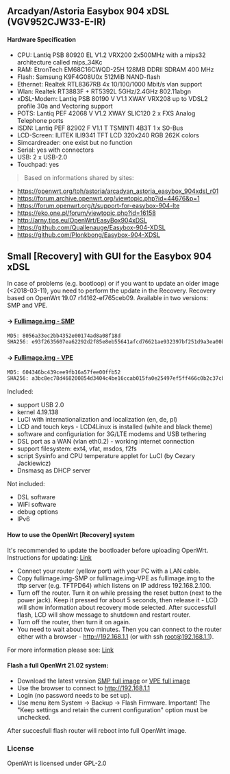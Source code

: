 ## Arcadyan/Astoria Easybox 904 xDSL (VGV952CJW33-E-IR)

#### Hardware Specification 
- CPU: Lantiq PSB 80920 EL V1.2 VRX200 2x500MHz with a mips32 architecture called mips_34Kc
- RAM: EtronTech EM68C16CWQD-25H 128MB DDRII SDRAM 400 MHz
- Flash: Samsung K9F4G08U0x 512MiB NAND-flash
- Ethernet: Realtek RTL8367RB 4x 10/100/1000 Mbit/s vlan support
- Wlan: Realtek RT3883F + RT5392L 5GHz/2.4GHz 802.11abgn
- xDSL-Modem: Lantiq PSB 80190 V V1.1 XWAY VRX208 up to VDSL2 profile 30a and Vectoring support
- POTS: Lantiq PEF 42068 V V1.2 XWAY SLIC120 2 x FXS Analog Telephone ports
- ISDN: Lantiq PEF 82902 F V1.1 T TSMINTI 4B3T 1 x S0-Bus
- LCD-Screen: ILITEK ILI9341 TFT LCD 320x240 RGB 262K colors
- Simcardreader: one exist but no function
- Serial: yes with connectors
- USB: 2 x USB-2.0
- Touchpad: yes
> Based on informations shared by sites: 
- https://openwrt.org/toh/astoria/arcadyan_astoria_easybox_904xdsl_r01
- https://forum.archive.openwrt.org/viewtopic.php?id=44676&p=1
- https://forum.openwrt.org/t/support-for-easybox-904-lte
- https://eko.one.pl/forum/viewtopic.php?id=16158
- http://arny.tjps.eu/OpenWrt/EasyBox904xDSL
- https://github.com/Quallenauge/Easybox-904-XDSL
- https://github.com/Plonkbong/Easybox-904-XDSL

## Small [Recovery] with GUI for the Easybox 904 xDSL 
In case of problems (e.g. bootloop) or if you want to update an older image (<2018-03-11), you need to perform the update in the Recovery. 
Recovery based on OpenWrt 19.07 r14162-ef765ceb09. Available in two versions: SMP and VPE.

#### -> [Fullimage.img - SMP](https://github.com/zuzia-dev/Easybox-904xDSL/releases/download/v1.Recovery/fullimage.img-SMP)
``` bash
MD5: 8056a33ec2bb4352e00174ad8a08f18d
SHA256: e93f2635607ea62292d2f85e8eb55641afcd76621ae932397bf251d9a3ea00b8
```
#### -> [Fullimage.img - VPE](https://github.com/zuzia-dev/Easybox-904xDSL/releases/download/v1.Recovery/fullimage.img-VPE)
``` bash
MD5: 604346bc439cee9fb16a57fee00ffb52
SHA256: a3bc8ec78d468200854d3404c4be16ccab015fa0e25497ef5ff466c0b2c37cbd
```

Included:
- support USB 2.0
- kernel 4.19.138 
- LuCI with internationalization and localization (en, de, pl)
- LCD and touch keys - LCD4Linux is installed (white and black theme)
- software and configuriation for 3G/LTE modems and USB tethering
- DSL port as a WAN (vlan eth0.2) - working internet connection
- support filesystem: ext4, vfat, msdos, f2fs
- script Sysinfo and CPU temperature applet for LuCI (by Cezary Jackiewicz)
- Dnsmasq as DHCP server

Not included:
- DSL software
- WiFi software
- debug options
- IPv6

#### How to use the OpenWrt [Recovery] system
It's recommended to update the bootloader before uploading OpenWrt. Instructions for updating: [Link](https://openwrt.org/toh/astoria/arcadyan_astoria_easybox_904xdsl_r01#installing_hacked_bootloader)
- Connect your router (yellow port) with your PC with a LAN cable. 
- Copy fullimage.img-SMP or fullimage.img-VPE as fullimage.img to the tftp server (e.g. TFTPD64) which listens on IP address 192.168.2.100.
- Turn off the router. Turn it on while pressing the reset button (next to the
  power jack). Keep it pressed for about 5 seconds, then release it - LCD will show information about recovery mode selected. After successfull flash, LCD will show message to shutdown and restart router.
- Turn off the router, then turn it on again.
- You need to wait about two minutes. Then you can connect
  to the router either with a browser - http://192.168.1.1 (or with ssh root@192.168.1.1).
  
For more information please see: [Link](https://chomikuj.pl/ZuzannaCK/ROUTERY/EASYBOX+904+xDSL/OpenWrt+Recovery+(bootloop+lub+pierwsze+wgranie))

#### Flash a full OpenWrt 21.02 system:
- Download the latest version [SMP full image](https://github.com/zuzia-dev/Easybox-904xDSL-repo-source/raw/main/Firmware/SMP/v1/openwrt-lantiq-xrx200-arcadyan_vgv952cjw33-e-ir-smp-squashfs-sysupgrade.bin) or [VPE full image](https://github.com/zuzia-dev/Easybox-904xDSL-repo-source/raw/main/Firmware/VPE/v1/openwrt-lantiq-xrx200-arcadyan_vgv952cjw33-e-ir-vpe-squashfs-sysupgrade.bin)  
- Use the browser to connect to http://192.168.1.1
- Login (no password needs to be set up).
- Use menu item  System -> Backup -> Flash Firmware.
Important! The "Keep settings and retain the current configuration" option must be unchecked.

After succesfull flash router will reboot into full OpenWrt image.

### License
OpenWrt is licensed under GPL-2.0
